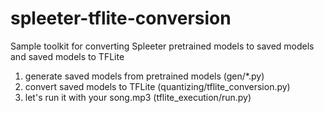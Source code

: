 # spleeter-tflite-conversion
Sample toolkit for converting Spleeter pretrained models to saved models and saved models to TFLite

1. generate saved models from pretrained models (gen/*.py)
2. convert saved models to TFLite (quantizing/tflite_conversion.py)
3. let's run it with your song.mp3 (tflite_execution/run.py)